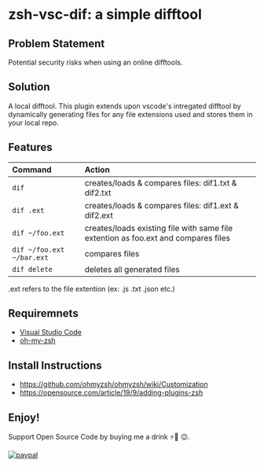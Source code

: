 # zsh-vsc-dif: a simple difftool

## Problem Statement 
Potential security risks when using an online difftools.

## Solution
A local difftool. This plugin extends upon vscode's intregated difftool by dynamically generating files for any file extensions used and stores them in your local repo. 

## Features

| Command                   | Action                                                |
| :------------------------ | :---------------------------------------------------- |
| `dif`                     | creates/loads & compares files: dif1.txt & dif2.txt   |
| `dif .ext`                | creates/loads & compares files: dif1.ext & dif2.ext   |
| `dif ~/foo.ext`           | creates/loads existing file with same file extention as foo.ext and compares files |
| `dif ~/foo.ext ~/bar.ext` | compares files                                        |                                                                        
| `dif delete`              | deletes all generated files                           |                                                                        

.ext refers to the file extention (ex: .js .txt .json etc.)

## Requiremnets
- [Visual Studio Code](https://code.visualstudio.com/)
- [oh-my-zsh](https://ohmyz.sh/)

## Install Instructions 
- https://github.com/ohmyzsh/ohmyzsh/wiki/Customization
- https://opensource.com/article/19/9/adding-plugins-zsh 

## Enjoy!

Support Open Source Code by buying me a drink ⚡🥤 😉.

[![paypal](https://www.paypalobjects.com/en_US/i/btn/btn_donateCC_LG.gif)](https://www.paypal.com/cgi-bin/webscr?cmd=_donations&business=axel720%40gmail.com&currency_code=USD&source=url)